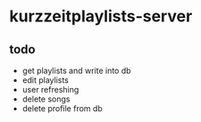 # kurzzeitplaylists-server

## todo

- get playlists and write into db
- edit playlists
- user refreshing
- delete songs
- delete profile from db
